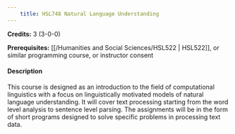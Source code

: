 ```yaml
---
    title: HSL748 Natural Language Understanding
---
```

**Credits:** 3 (3-0-0)



**Prerequisites:** [[/Humanities and Social Sciences/HSL522 | HSL522]], or similar programming course, or instructor consent

#### Description 
This course is designed as an introduction to the field of computational linguistics with a focus on linguistically motivated models of natural language understanding. It will cover text processing starting from the word level analysis to sentence level parsing. The assignments will be in the form of short programs designed to solve specific problems in processing text data.